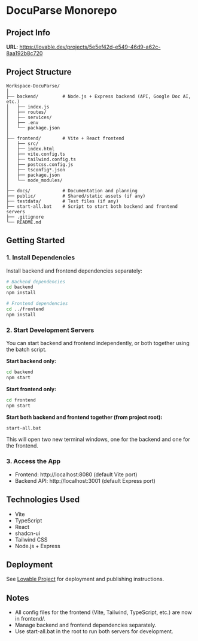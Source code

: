 # DocuParse Monorepo

## Project Info

**URL**: https://lovable.dev/projects/5e5ef42d-e549-46d9-a62c-8aa192b8c720

## Project Structure

```
Workspace-DocuParse/
│
├── backend/         # Node.js + Express backend (API, Google Doc AI, etc.)
│   ├── index.js
│   ├── routes/
│   ├── services/
│   ├── .env
│   └── package.json
│
├── frontend/        # Vite + React frontend
│   ├── src/
│   ├── index.html
│   ├── vite.config.ts
│   ├── tailwind.config.ts
│   ├── postcss.config.js
│   ├── tsconfig*.json
│   ├── package.json
│   └── node_modules/
│
├── docs/            # Documentation and planning
├── public/          # Shared/static assets (if any)
├── testdata/        # Test files (if any)
├── start-all.bat    # Script to start both backend and frontend servers
├── .gitignore
└── README.md
```

## Getting Started

### 1. Install Dependencies

Install backend and frontend dependencies separately:

```sh
# Backend dependencies
cd backend
npm install

# Frontend dependencies
cd ../frontend
npm install
```

### 2. Start Development Servers

You can start backend and frontend independently, or both together using the batch script.

**Start backend only:**
```sh
cd backend
npm start
```

**Start frontend only:**
```sh
cd frontend
npm start
```

**Start both backend and frontend together (from project root):**
```sh
start-all.bat
```
This will open two new terminal windows, one for the backend and one for the frontend.

### 3. Access the App

- Frontend: http://localhost:8080 (default Vite port)
- Backend API: http://localhost:3001 (default Express port)

## Technologies Used

- Vite
- TypeScript
- React
- shadcn-ui
- Tailwind CSS
- Node.js + Express

## Deployment

See [Lovable Project](https://lovable.dev/projects/5e5ef42d-e549-46d9-a62c-8aa192b8c720) for deployment and publishing instructions.

## Notes

- All config files for the frontend (Vite, Tailwind, TypeScript, etc.) are now in frontend/.
- Manage backend and frontend dependencies separately.
- Use start-all.bat in the root to run both servers for development.
